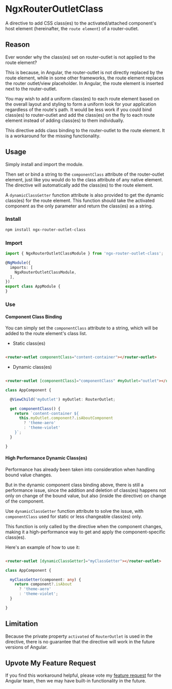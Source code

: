 # NgxRouterOutletClass

A directive to add CSS class(es) to the activated/attached component's host element (hereinafter, the `route element`)
of a router-outlet.

## Reason

Ever wonder why the class(es) set on router-outlet is not applied to the route element?

This is because, in Angular, the router-outlet is not directly replaced by the route element, while in some other
frameworks, the route element replaces the router outlet/view placeholder. In Angular, the route element is inserted
next to the router-outlet.

You may wish to add a uniform class(es) to each route element based on the overall layout and styling to form a uniform
look for your application regardless of the route's path. It would be less work if you could bind class(es) to
router-outlet and add the class(es) on the fly to each route element instead of adding class(es) to them individually.

This directive adds class binding to the router-outlet to the route element. It is a workaround for the missing
functionality.

## Usage

Simply install and import the module.

Then set or bind a string to the `componentClass` attribute of the router-outlet element, just like you would do to the
class attribute of any native element. The directive will automatically add the class(es) to the route element.

A `dynamicClassGetter` function attribute is also provided to get the dynamic class(es) for the route element. This
function should take the activated component as the only parameter and return the class(es) as a string.

### Install

```bash
npm install ngx-router-outlet-class
```

### Import

```typescript
import { NgxRouterOutletClassModule } from 'ngx-router-outlet-class';

@NgModule({
  imports: [
    NgxRouterOutletClassModule,
  ],
})
export class AppModule {
}
```

### Use

#### Component Class Binding

You can simply set the `componentClass` attribute to a string, which will be added to the route element's class list.

* Static class(es)

```html

<router-outlet componentClass="content-container"></router-outlet>
```

* Dynamic class(es)

```html

<router-outlet [componentClass]="componentClass" #myOutlet="outlet"></router-outlet>
```

```typescript
class AppComponent {

  @ViewChild('myOutlet') myOutlet: RouterOutlet;

  get componentClass() {
    return `content-container ${
      this.myOutlet.component?.isAboutComponent
        ? 'theme-aero'
        : 'theme-violet'
    }`;
  }

}
```

#### High Performance Dynamic Class(es)

Performance has already been taken into consideration when handling bound value changes.

But in the dynamic component class binding above, there is still a performance issue, since the addition and deletion
of class(es) happens not only on change of the bound value, but also (inside the directive) on change of the component.

Use `dynamicClassGetter` function attribute to solve the issue, with `componentClass` used for static or less changeable
class(es) only.

This function is only called by the directive when the component changes, making it a high-performance way to get and
apply the component-specific class(es).

Here's an example of how to use it:

```html

<router-outlet [dynamicClassGetter]="myClassGetter"></router-outlet>
```

```typescript
class AppComponent {

  myClassGetter(component: any) {
    return component?.isAbout
      ? 'theme-aero'
      : 'theme-violet';
  }

}
```

## Limitation

Because the private property `activated` of `RouterOutlet` is used in the directive, there is no guarantee that the
directive will work in the future versions of Angular.

## Upvote My Feature Request

If you find this workaround helpful, please vote my [feature request](https://github.com/angular/angular/issues/49483)
for the Angular team, then we may have built-in functionality in the future.
